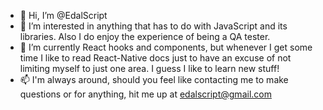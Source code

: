 - 👋 Hi, I’m @EdalScript
- 👀 I’m interested in anything that has to do with JavaScript and its libraries. Also I do enjoy the experience of being a QA tester.
- 🌱 I’m currently React hooks and components, but whenever I get some time I like to read React-Native docs just to have an excuse of not limiting myself to just one area. I guess I like to learn new stuff!
- 📫 I'm always around, should you feel like contacting me to make questions or for anything, hit me up at edalscript@gmail.com 

<!---
EdalScript/EdalScript is a ✨ special ✨ repository because its `README.md` (this file) appears on your GitHub profile.
You can click the Preview link to take a look at your changes.
--->

